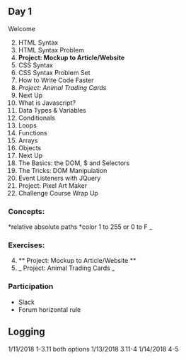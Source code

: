 ## Day 1
Welcome

2. HTML Syntax
3. HTML Syntax Problem
4. **Project: Mockup to Article/Website**
5. CSS Syntax
6. CSS Syntax Problem Set
7. How to Write Code Faster
8. _Project: Animal Trading Cards_
9. Next Up
10. What is Javascript?
11. Data Types & Variables
12. Conditionals
13. Loops 
14. Functions
15. Arrays
16. Objects
17. Next Up
18. The Basics: the DOM, $ and Selectors
19. The Tricks: DOM Manipulation
20. Event Listeners with JQuery
21. Project: Pixel Art Maker
22. Challenge Course Wrap Up


### Concepts:
*relative absolute paths
*color 1 to 255 or 0 to F
_
### Exercises:
4. ** Project: Mockup to Article/Website **
8. _ Project: Animal Trading Cards _

### Participation
* Slack
* Forum
horizontal rule


## Logging
1/11/2018 1-3.11 both options
1/13/2018 3.11-4
1/14/2018 4-5

